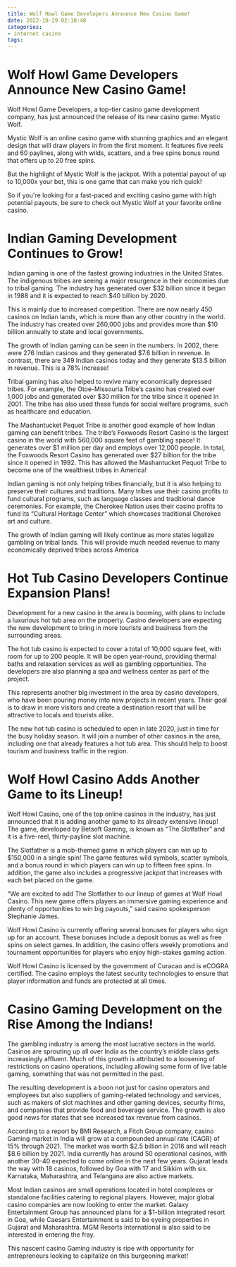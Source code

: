 ```yaml
---
title: Wolf Howl Game Developers Announce New Casino Game!
date: 2022-10-29 02:10:48
categories:
- internet casino
tags:
---
```



#  Wolf Howl Game Developers Announce New Casino Game!

Wolf Howl Game Developers, a top-tier casino game development company, has just announced the release of its new casino game: Mystic Wolf.

Mystic Wolf is an online casino game with stunning graphics and an elegant design that will draw players in from the first moment. It features five reels and 60 paylines, along with wilds, scatters, and a free spins bonus round that offers up to 20 free spins.

But the highlight of Mystic Wolf is the jackpot. With a potential payout of up to 10,000x your bet, this is one game that can make you rich quick!

So if you're looking for a fast-paced and exciting casino game with high potential payouts, be sure to check out Mystic Wolf at your favorite online casino.

#  Indian Gaming Development Continues to Grow!

Indian gaming is one of the fastest growing industries in the United States. The indigenous tribes are seeing a major resurgence in their economies due to tribal gaming. The industry has generated over $32 billion since it began in 1988 and it is expected to reach $40 billion by 2020.

This is mainly due to increased competition. There are now nearly 450 casinos on Indian lands, which is more than any other country in the world. The industry has created over 260,000 jobs and provides more than $10 billion annually to state and local governments.

The growth of Indian gaming can be seen in the numbers. In 2002, there were 276 Indian casinos and they generated $7.6 billion in revenue. In contrast, there are 349 Indian casinos today and they generate $13.5 billion in revenue. This is a 78% increase!

Tribal gaming has also helped to revive many economically depressed tribes. For example, the Otoe-Missouria Tribe’s casino has created over 1,000 jobs and generated over $30 million for the tribe since it opened in 2001. The tribe has also used these funds for social welfare programs, such as healthcare and education.

The Mashantucket Pequot Tribe is another good example of how Indian gaming can benefit tribes. The tribe’s Foxwoods Resort Casino is the largest casino in the world with 560,000 square feet of gambling space! It generates over $1 million per day and employs over 12,000 people. In total, the Foxwoods Resort Casino has generated over $27 billion for the tribe since it opened in 1992. This has allowed the Mashantucket Pequot Tribe to become one of the wealthiest tribes in America!

Indian gaming is not only helping tribes financially, but it is also helping to preserve their cultures and traditions. Many tribes use their casino profits to fund cultural programs, such as language classes and traditional dance ceremonies. For example, the Cherokee Nation uses their casino profits to fund its “Cultural Heritage Center” which showcases traditional Cherokee art and culture.

The growth of Indian gaming will likely continue as more states legalize gambling on tribal lands. This will provide much needed revenue to many economically deprived tribes across America

#  Hot Tub Casino Developers Continue Expansion Plans!

Development for a new casino in the area is booming, with plans to include a luxurious hot tub area on the property. Casino developers are expecting the new development to bring in more tourists and business from the surrounding areas.

The hot tub casino is expected to cover a total of 10,000 square feet, with room for up to 200 people. It will be open year-round, providing thermal baths and relaxation services as well as gambling opportunities. The developers are also planning a spa and wellness center as part of the project.

This represents another big investment in the area by casino developers, who have been pouring money into new projects in recent years. Their goal is to draw in more visitors and create a destination resort that will be attractive to locals and tourists alike.

The new hot tub casino is scheduled to open in late 2020, just in time for the busy holiday season. It will join a number of other casinos in the area, including one that already features a hot tub area. This should help to boost tourism and business traffic in the region.

#  Wolf Howl Casino Adds Another Game to its Lineup!

Wolf Howl Casino, one of the top online casinos in the industry, has just announced that it is adding another game to its already extensive lineup! The game, developed by Betsoft Gaming, is known as “The Slotfather” and it is a five-reel, thirty-payline slot machine.

The Slotfather is a mob-themed game in which players can win up to $150,000 in a single spin! The game features wild symbols, scatter symbols, and a bonus round in which players can win up to fifteen free spins. In addition, the game also includes a progressive jackpot that increases with each bet placed on the game.

“We are excited to add The Slotfather to our lineup of games at Wolf Howl Casino. This new game offers players an immersive gaming experience and plenty of opportunities to win big payouts,” said casino spokesperson Stephanie James.

Wolf Howl Casino is currently offering several bonuses for players who sign up for an account. These bonuses include a deposit bonus as well as free spins on select games. In addition, the casino offers weekly promotions and tournament opportunities for players who enjoy high-stakes gaming action.

Wolf Howl Casino is licensed by the government of Curacao and is eCOGRA certified. The casino employs the latest security technologies to ensure that player information and funds are protected at all times.

#  Casino Gaming Development on the Rise Among the Indians!

The gambling industry is among the most lucrative sectors in the world. Casinos are sprouting up all over India as the country’s middle class gets increasingly affluent. Much of this growth is attributed to a loosening of restrictions on casino operations, including allowing some form of live table gaming, something that was not permitted in the past.

The resulting development is a boon not just for casino operators and employees but also suppliers of gaming-related technology and services, such as makers of slot machines and other gaming devices, security firms, and companies that provide food and beverage service. The growth is also good news for states that see increased tax revenue from casinos.

According to a report by BMI Research, a Fitch Group company, casino Gaming market in India will grow at a compounded annual rate (CAGR) of 15% through 2021. The market was worth $2.5 billion in 2016 and will reach $8.6 billion by 2021. India currently has around 50 operational casinos, with another 30–40 expected to come online in the next few years. Gujarat leads the way with 18 casinos, followed by Goa with 17 and Sikkim with six. Karnataka, Maharashtra, and Telangana are also active markets.

Most Indian casinos are small operations located in hotel complexes or standalone facilities catering to regional players. However, major global casino companies are now looking to enter the market. Galaxy Entertainment Group has announced plans for a $1-billion integrated resort in Goa, while Caesars Entertainment is said to be eyeing properties in Gujarat and Maharashtra. MGM Resorts International is also said to be interested in entering the fray.

This nascent casino Gaming industry is ripe with opportunity for entrepreneurs looking to capitalize on this burgeoning market!